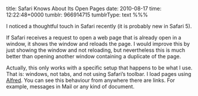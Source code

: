 title: Safari Knows About Its Open Pages
date: 2010-08-17
time: 12:22:48+0000
tumblr: 966914715
tumblrType: text
%%%

I noticed a thoughtful touch in Safari recently (it is probably new in Safari 5).

If Safari receives a request to open a web page that is already open in a window, it shows the window and reloads the page. I would improve this by just showing the window and not reloading, but nevertheless this is much better than opening another window containing a duplicate of the page. 

Actually, this only works with a specific setup that happens to be what I use. That is: windows, not tabs, and not using Safari’s toolbar. I load pages using [Alfred](http://www.alfredapp.com/). You can see this behaviour from anywhere there are links. For example, messages in Mail or any kind of document. 
